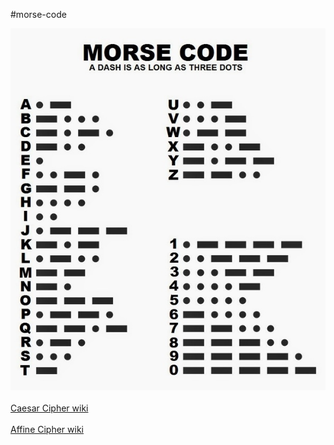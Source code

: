 #morse-code

<img src="resources/misc/main-qimg-54619e103dab4c336fff7d83e4ae6363.jpeg"><br></br>
<a href="https://en.wikipedia.org/wiki/Caesar_cipher">Caesar Cipher wiki</a><br></br>
<a href="https://en.wikipedia.org/wiki/Affine_cipher">Affine Cipher wiki</a><br></br>
